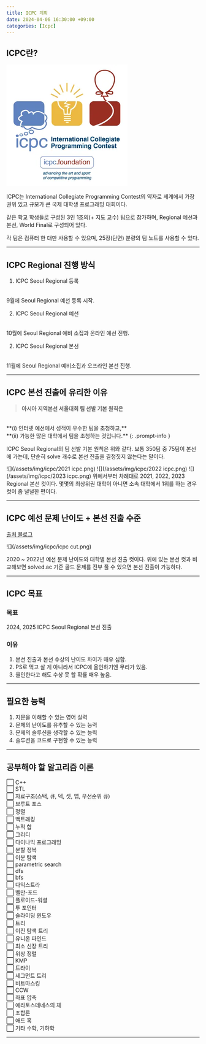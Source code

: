 ```yaml
---
title: ICPC 계획
date: 2024-04-06 16:30:00 +09:00
categories: [Icpc]
---
```


## **ICPC란?**
![](/assets/img/icpc/icpc.png)

ICPC는 International Collegiate Programming Contest의 약자로 세계에서 가장 권위 있고 규모가 큰 국제 대학생 프로그래밍 대회이다. 

같은 학교 학생들로 구성된 3인 1조의(+ 지도 교수) 팀으로 참가하며, Regional 예선과 본선, World Final로 구성되어 있다.

각 팀은 컴퓨터 한 대만 사용할 수 있으며, 25장(단면) 분량의 팀 노트를 사용할 수 있다.

---

## **ICPC Regional 진행 방식**
1. ICPC Seoul Regional 등록
<br>
9월에 Seoul Regional 예선 등록 시작.

2. ICPC Seoul Regional 예선
<br>
10월에 Seoul Regional 예비 소집과 온라인 예선 진행.

2. ICPC Seoul Regional 본선
<br>
11월에 Seoul Regional 예비소집과 오프라인 본선 진행.

---

## **ICPC 본선 진출에 유리한 이유**

>**아시아 지역본선 서울대회 팀 선발 기본 원칙은**
<br>
**(i) 인터넷 예선에서 성적이 우수한 팀을 초청하고,**
<br>
**(ii) 가능한 많은 대학에서 팀을 초청하는 것입니다.**
{: .prompt-info }

ICPC Seoul Regional의 팀 선발 기본 원칙은 위와 같다. 보통 350팀 중 75팀이 본선에 가는데, 단순히 solve 개수로 본선 진출을 결정짓지 않는다는 말이다.

![](/assets/img/icpc/2021 icpc.png)
![](/assets/img/icpc/2022 icpc.png)
![](/assets/img/icpc/2023 icpc.png)
위에서부터 차례대로 2021, 2022, 2023 Regional 본선 컷이다. 몇몇의 최상위권 대학이 아니면 소속 대학에서 1위를 하는 경우 컷이 좀 널널한 편이다.

---

## **ICPC 예선 문제 난이도 + 본선 진출 수준**

[출처 블로그](https://justicehui.github.io/etc/2023/05/30/icpc-preparation/)


![](/assets/img/icpc/icpc cut.png)

2020 ~ 2022년 예선 문제 난이도와 대학별 본선 진출 컷이다. 위에 있는 본선 컷과 비교해보면 solved.ac 기준 골드 문제를 전부 풀 수 있으면 본선 진출이 가능하다.

---

## **ICPC 목표**
### **목표**
2024, 2025 ICPC Seoul Regional 본선 진출

### **이유**
1. 본선 진출과 본선 수상의 난이도 차이가 매우 심함.
2. PS로 먹고 살 게 아니라서 ICPC에 올인하기엔 무리가 있음.
3. 올인한다고 해도 수상 못 할 확률 매우 높음.

---

## **필요한 능력**
1. 지문을 이해할 수 있는 영어 실력
2. 문제의 난이도를 유추할 수 있는 능력
3. 문제의 솔루션을 생각할 수 있는 능력
4. 솔루션을 코드로 구현할 수 있는 능력

---

## **공부해야 할 알고리즘 이론**

⬜ C++
<br>
⬜ STL
<br>
⬜ 자료구조(스택, 큐, 덱, 셋, 맵, 우선순위 큐)
<br>
⬜ 브루트 포스
<br>
⬜ 정렬
<br>
⬜ 백트래킹
<br>
⬜ 누적 합
<br>
⬜ 그리디
<br>
⬜ 다이나믹 프로그래밍
<br>
⬜ 분할 정복
<br>
⬜ 이분 탐색
<br>
⬜ parametric search
<br>
⬜ dfs
<br>
⬜ bfs
<br>
⬜ 다익스트라
<br>
⬜ 벨만-포드
<br>
⬜ 플로이드-워셜
<br>
⬜ 투 포인터
<br>
⬜ 슬라이딩 윈도우
<br>
⬜ 트리
<br>
⬜ 이진 탐색 트리
<br>
⬜ 유니온 파인드
<br>
⬜ 최소 신장 트리
<br>
⬜ 위상 정렬
<br>
⬜ KMP
<br>
⬜ 트라이
<br>
⬜ 세그먼트 트리
<br>
⬜ 비트마스킹
<br>
⬜ CCW
<br>
⬜ 좌표 압축
<br>
⬜ 에라토스테네스의 체
<br>
⬜ 조합론
<br>
⬜ 애드 혹
<br>
⬜ 기타 수학, 기하학
<br>

---
 